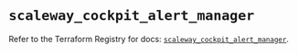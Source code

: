 # `scaleway_cockpit_alert_manager`

Refer to the Terraform Registry for docs: [`scaleway_cockpit_alert_manager`](https://registry.terraform.io/providers/scaleway/scaleway/2.42.1/docs/resources/cockpit_alert_manager).

